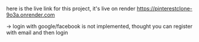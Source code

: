 here is the live link for this project, it's live on render
https://pinterestclone-9o3a.onrender.com

-> login with google/facebook is not implemented, thought you can register with email and then login 
